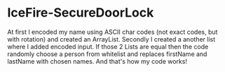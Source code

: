 # IceFire-SecureDoorLock

At first I encoded my name using ASCII char codes (not exact codes, but with rotation) and created an ArrayList.
Secondly I created a another list where I added encoded input.
If those 2 Lists are equal then the code randomly choose a person from whitelist and replaces firstName and lastName with chosen names.
And that's how my code works!
